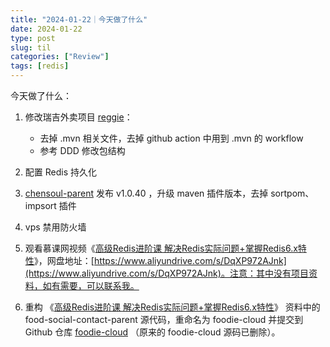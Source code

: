 ```yaml
---
title: "2024-01-22｜今天做了什么"
date: 2024-01-22
type: post
slug: til
categories: ["Review"]
tags: [redis]
---
```




今天做了什么：

1. 修改瑞吉外卖项目 [reggie](https://github.com/chensoul/reggie)：
   - 去掉 .mvn 相关文件，去掉 github action 中用到 .mvn 的 workflow
   - 参考 DDD 修改包结构

2. 配置 Redis 持久化

3. [chensoul-parent](https://github.com/chensoul/chensoul-parent) 发布 v1.0.40 ，升级 maven 插件版本，去掉 sortpom、impsort 插件

4. vps 禁用防火墙

5. 观看慕课网视频《[高级Redis进阶课 解决Redis实际问题+掌握Redis6.x特性](https://coding.imooc.com/class/467.html)》，网盘地址：[https://www.aliyundrive.com/s/DqXP972AJnk](https://www.aliyundrive.com/s/DqXP972AJnk)。注意：其中没有项目资料，如有需要，可以联系我。

6. 重构 《[高级Redis进阶课 解决Redis实际问题+掌握Redis6.x特性](https://coding.imooc.com/class/467.html)》 资料中的 food-social-contact-parent 源代码，重命名为 foodie-cloud 并提交到 Github 仓库 [foodie-cloud](https://github.com/chensoul/foodie-cloud) （原来的 foodie-cloud 源码已删除）。
